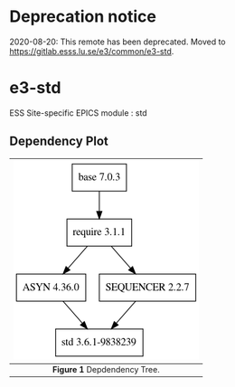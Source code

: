 # Deprecation notice

2020-08-20: This remote has been deprecated. Moved to https://gitlab.esss.lu.se/e3/common/e3-std.

e3-std
====
ESS Site-specific EPICS module : std


## Dependency Plot

|![std dep](docs/std.png)|
| :---: |
|**Figure 1** Depdendency Tree. |
